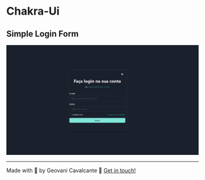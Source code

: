 
# Chakra-Ui

## Simple Login Form
![Formulário de Login Simples](./public/form.png)

---
Made with :purple_heart: by Geovani Cavalcante :wave: [Get in touch!](https://www.linkedin.com/in/geovani-cv/)

